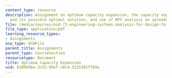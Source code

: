 ```yaml
---
content_type: resource
description: Assignment on optimum capacity expansion, the capacity expansion problem
  and its possible optimal solution, and use of NPV analysis on spreadsheets.
file: /media/courses/esd-71-engineering-systems-analysis-for-design-fall-2008/818964ba3c5289efc0c43225383ff84a_opt_capacity.pdf
file_type: application/pdf
learning_resource_types:
- Assignments
ocw_type: OCWFile
parent_title: Assignments
parent_type: CourseSection
resourcetype: Document
title: Optimum Capacity Expansion
uid: 818964ba-3c52-89ef-c0c4-3225383ff84a
---
```

